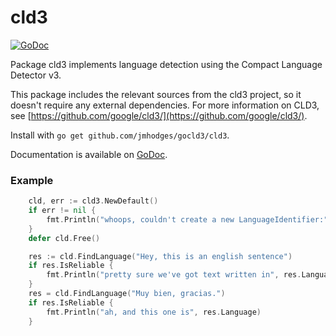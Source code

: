 # cld3

[![GoDoc](https://godoc.org/github.com/jmhodges/gocld3/cld3?status.svg)](https://godoc.org/github.com/jmhodges/gocld3)

Package cld3 implements language detection using the Compact Language Detector v3.

This package includes the relevant sources from the cld3 project, so it doesn't
require any external dependencies. For more information on CLD3, see [https://github.com/google/cld3/](https://github.com/google/cld3/).

Install with `go get github.com/jmhodges/gocld3/cld3`.

Documentation is available on [GoDoc](https://godoc.org/github.com/jmhodges/gocld3/cld3).

### Example

```go
	cld, err := cld3.NewDefault()
	if err != nil {
		fmt.Println("whoops, couldn't create a new LanguageIdentifier:", err)
	}
	defer cld.Free()

	res := cld.FindLanguage("Hey, this is an english sentence")
	if res.IsReliable {
		fmt.Println("pretty sure we've got text written in", res.Language)
	}
	res = cld.FindLanguage("Muy bien, gracias.")
	if res.IsReliable {
		fmt.Println("ah, and this one is", res.Language)
	}
  ```
